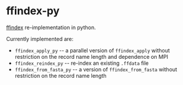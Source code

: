 ffindex-py
==========

[ffindex](https://github.com/ahcm/ffindex) re-implementation in python.

Currently implemented are:

* `ffindex_apply_py` -- a parallel version of `ffindex_apply` without restriction on the record name length and dependence on MPI
* `ffindex_reindex_py` -- re-index an existing `.ffdata` file
* `ffindex_from_fasta_py` -- a version of `ffindex_from_fasta` without restriction on the record name length
